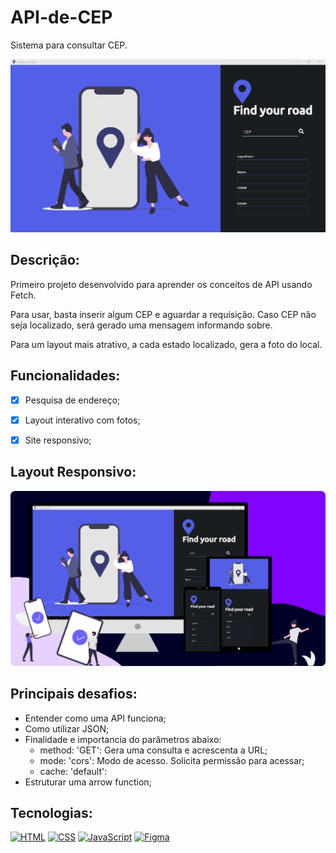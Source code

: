 # API-de-CEP
Sistema para consultar CEP.

<p align="center">
  <img src="cover-cep.png" width="750px">
</p>

## Descrição:
Primeiro projeto desenvolvido para aprender os conceitos de API usando Fetch.

Para usar, basta inserir algum CEP e aguardar a requisição. Caso CEP não seja localizado, será gerado uma mensagem informando sobre.

Para um layout mais atrativo, a cada estado localizado, gera a foto do local.

## Funcionalidades:

- [x] Pesquisa de endereço;
- [x] Layout interativo com fotos;
- [x] Site responsivo;


## Layout Responsivo:
<p align="center">
  <img src="responsive.png" width="750px">
</p>


## Principais desafios:
- Entender como uma API funciona;
- Como utilizar JSON;
- Finalidade e importancia do parâmetros abaixo:
  - method: 'GET': Gera uma consulta e acrescenta a URL;
  - mode: 'cors': Modo de acesso. Solicita permissão para acessar;
  - cache: 'default':
- Estruturar uma arrow function;

## Tecnologias:

[![HTML](https://img.shields.io/badge/HTML-red?style=for-the-badge&logo=HTML5&labelColor=black)](https://github.com/JuniorMacedo91)
[![CSS](https://img.shields.io/badge/CSS3-blue?style=for-the-badge&logo=CSS3&labelColor=black)](https://github.com/JuniorMacedo91)
[![JavaScript](https://img.shields.io/badge/javascript-yellow?style=for-the-badge&logo=javascript&labelColor=black)](https://github.com/JuniorMacedo91)
[![Figma](https://img.shields.io/badge/figma-teal?style=for-the-badge&logo=figma&labelColor=black)](https://github.com/JuniorMacedo91)
